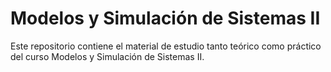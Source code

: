 # Modelos y Simulación de Sistemas II
Este repositorio contiene el material de estudio tanto teórico como práctico del curso Modelos y Simulación de Sistemas II. 


